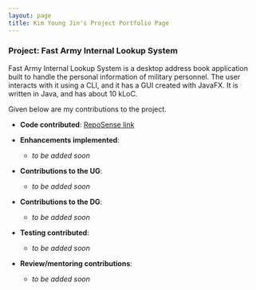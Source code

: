 ```yaml
---
layout: page
title: Kim Young Jin's Project Portfolio Page
---
```


### Project: Fast Army Internal Lookup System

Fast Army Internal Lookup System is a desktop address book application built to handle the personal information of military personnel. The user interacts with it using a CLI, and it has a GUI created with JavaFX. It is written in Java, and has about 10 kLoC.

Given below are my contributions to the project.

- **Code contributed**: [RepoSense link](https://nus-cs2103-ay2223s2.github.io/tp-dashboard/?search=jugheadjones10&breakdown=true)

- **Enhancements implemented**:
  - *to be added soon*

- **Contributions to the UG**:
  - *to be added soon*

- **Contributions to the DG**:
  - *to be added soon*

- **Testing contributed**:
  - *to be added soon*

- **Review/mentoring contributions**:
  - *to be added soon*
